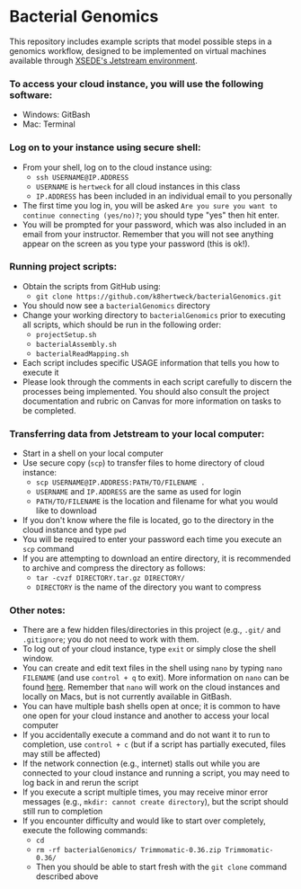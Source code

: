 # Bacterial Genomics

This repository includes example scripts that model possible steps in a genomics workflow, 
designed to be implemented on virtual machines available through 
[XSEDE's Jetstream environment](https://portal.xsede.org/jetstream).

### To access your cloud instance, you will use the following software:

* Windows: GitBash
* Mac: Terminal 

### Log on to your instance using secure shell:

* From your shell, log on to the cloud instance using:
	* `ssh USERNAME@IP.ADDRESS`
	* `USERNAME` is `hertweck` for all cloud instances in this class
	* `IP.ADDRESS` has been included in an individual email to you personally
* The first time you log in, you will be asked 
`Are you sure you want to continue connecting (yes/no)?`; 
you should type "yes" then hit enter.
* You will be prompted for your password, 
which was also included in an email from your instructor. 
Remember that you will not see anything appear on the screen as you type your password 
(this is ok!).

### Running project scripts:

* Obtain the scripts from GitHub using: 
	* `git clone https://github.com/k8hertweck/bacterialGenomics.git`
* You should now see a `bacterialGenomics` directory
* Change your working directory to `bacterialGenomics` prior to executing all scripts, 
which should be run in the following order:
	* `projectSetup.sh`
	* `bacterialAssembly.sh`
	* `bacterialReadMapping.sh`
* Each script includes specific USAGE information that tells you how to execute it
* Please look through the comments in each script carefully to discern the processes 
being implemented. You should also consult the project documentation and rubric on Canvas 
for more information on tasks to be completed.

### Transferring data from Jetstream to your local computer:

* Start in a shell on your local computer
* Use secure copy (`scp`) to transfer files to home directory of cloud instance: 
	* `scp USERNAME@IP.ADDRESS:PATH/TO/FILENAME .`
	* `USERNAME` and `IP.ADDRESS` are the same as used for login
	* `PATH/TO/FILENAME` is the location and filename for what you would like to download
* If you don't know where the file is located, go to the directory in the cloud instance 
and type `pwd`
* You will be required to enter your password each time you execute an `scp` command
* If you are attempting to download an entire directory, it is recommended to 
archive and compress the directory as follows: 
	* `tar -cvzf DIRECTORY.tar.gz DIRECTORY/`
	* `DIRECTORY` is the name of the directory you want to compress
	
### Other notes:

* There are a few hidden files/directories in this project (e.g., `.git/` and `.gitignore`; 
you do not need to work with them.
* To log out of your cloud instance, type `exit` or simply close the shell window.
* You can create and edit text files in the shell using `nano` by typing 
`nano FILENAME` (and use `control + q` to exit). More information on `nano` can be found 
[here](https://www.howtoforge.com/linux-nano-command/). Remember that `nano` will work on 
the cloud instances and locally on Macs, but is not currently available in GitBash.
* You can have multiple bash shells open at once; it is common to have one open for 
your cloud instance and another to access your local computer
* If you accidentally execute a command and do not want it to run to completion, use 
`control + c` (but if a script has partially executed, files may still be affected)
* If the network connection (e.g., internet) stalls out while you are connected to your 
cloud instance and running a script, you may need to log back in and rerun the script
* If you execute a script multiple times, you may receive minor error messages 
(e.g., `mkdir: cannot create directory`), but the script should still run to completion
* If you encounter difficulty and would like to start over completely, 
execute the following commands:
	* `cd`
	* `rm -rf bacterialGenomics/ Trimmomatic-0.36.zip Trimmomatic-0.36/`
	* Then you should be able to start fresh with the `git clone` command described above
